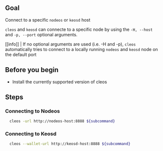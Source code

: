 ## Goal

Connect to a specific `nodeos` or `keosd` host

`cleos` and `keosd` can connecte to a specific node by using the `-H, --host` and `-p, --port` optional arguments.

[[info]]
| If no optional arguments are used (i.e. -H and -p), `cleos` automatically tries to connect to a locally running `nodeos` and `keosd` node on the default port

## Before you begin

* Install the currently supported version of cleos

## Steps

### Connecting to Nodeos

```bash
  cleos -url http://nodeos-host:8888 ${subcommand}
```

### Connecting to Keosd

```bash
  cleos --wallet-url http://keosd-host:8888 ${subcommand}
```

